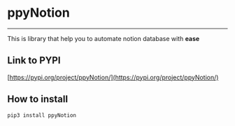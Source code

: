 # ppyNotion
---
This is library that help you to automate notion database with **ease**

## Link to PYPI
[https://pypi.org/project/ppyNotion/](https://pypi.org/project/ppyNotion/)


## How to install 

```bash
pip3 install ppyNotion
```

